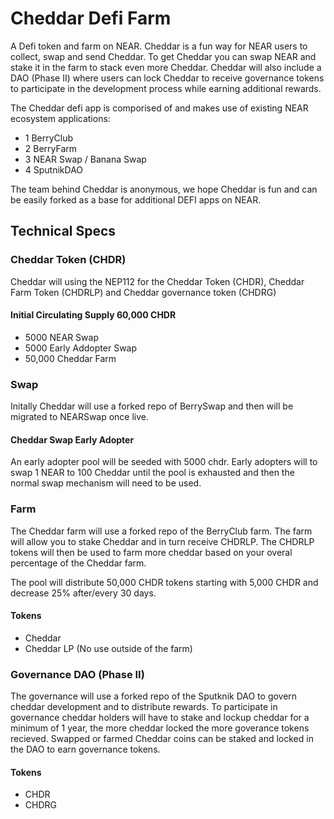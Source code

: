 # Cheddar Defi Farm
A Defi token and farm on NEAR. Cheddar is a fun way for NEAR users to collect, swap and send Cheddar. To get Cheddar you can swap NEAR and stake it in the farm to stack even more Cheddar. Cheddar will also include a DAO (Phase II) where users can lock Cheddar to receive governance tokens to participate in the development process while earning additional rewards.

The Cheddar defi app is comporised of and makes use of existing NEAR ecosystem applications:

- 1 BerryClub
- 2 BerryFarm
- 3 NEAR Swap / Banana Swap
- 4 SputnikDAO

The team behind Cheddar is anonymous, we hope Cheddar is fun and can be easily forked as a base for additional DEFI apps on NEAR.

## Technical Specs

### Cheddar Token (CHDR)
Cheddar will using the NEP112 for the Cheddar Token (CHDR), Cheddar Farm Token (CHDRLP) and Cheddar governance token (CHDRG)

#### Initial Circulating Supply 60,000 CHDR
- 5000 NEAR Swap
- 5000 Early Addopter Swap
- 50,000 Cheddar Farm

### Swap
Initally Cheddar will use a forked repo of BerrySwap and then will be migrated to NEARSwap once live.

#### Cheddar Swap Early Adopter
An early adopter pool will be seeded with 5000 chdr. Early adopters will to swap 1 NEAR to 100 Cheddar until the pool is exhausted and then the normal swap mechanism will need to be used.

### Farm
The Cheddar farm will use a forked repo of the BerryClub farm. The farm will allow you to stake Cheddar and in turn receive CHDRLP. The CHDRLP tokens will then be used to farm more cheddar based on your overal percentage of the Cheddar farm.

The pool will distribute 50,000 CHDR tokens starting with 5,000 CHDR and decrease 25% after/every 30 days.

#### Tokens
- Cheddar 
- Cheddar LP (No use outside of the farm)

### Governance DAO (Phase II)

The governance will use a forked repo of the Sputknik DAO to govern cheddar development and to distribute rewards. To participate in governance cheddar holders will have to stake and lockup cheddar for a minimum of 1 year, the more cheddar locked the more goverance tokens recieved.
Swapped or farmed Cheddar coins can be staked and locked in the DAO to earn governance tokens.

#### Tokens
- CHDR
- CHDRG

